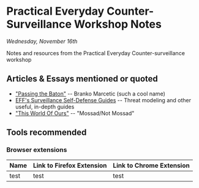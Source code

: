 # Practical Everyday Counter-Surveillance Workshop Notes
_Wednesday, November 16th_

Notes and resources from the Practical Everyday Counter-surveillance workshop

## Articles & Essays mentioned or quoted

* ["Passing the Baton"](https://www.jacobinmag.com/2016/11/donald-trump-barack-obama-surveillance-national-security-drones-foreign-policy/) -- Branko Marcetic (such a cool name)
* [EFF's Surveillance Self-Defense Guides](https://ssd.eff.org/) -- Threat modeling and other useful, in-depth guides
* ["This World Of Ours"](http://scholar.harvard.edu/files/mickens/files/thisworldofours.pdf) -- "Mossad/Not Mossad"

## Tools recommended
### Browser extensions
| Name | Link to Firefox Extension | Link to Chrome Extension |
|---|---|---|
|test | test |test |
